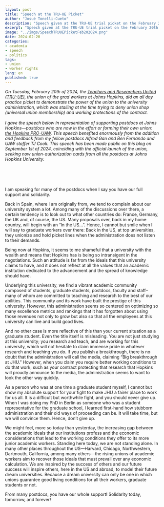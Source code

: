 ```yaml
---
layout: post
title: "Speech at the TRU-UE Picket"
author: "Josué Tonelli-Cueto"
description: "Speech given at the TRU-UE trial picket on the February 20th of 2024. The speech showed the support of the JHU Postdocs to the JHU Grad Students."
excerpt: "Speech given at the TRU-UE trial picket on the February 20th of 2024. The speech showed the support of the JHU Postdocs to the JHU Grad Students."
image: "../imgs/SpeechTRUUEPicketFeb202024.png"
date: 2024-02-20
categories:
- academia
- speech
- politics
tags:
- union
- worker rights
lang: en
published: true
---
```


<div class="jumbotron abstract" style="font-style: italic;">
On Tuesday, February 20th of 2024, the <a href="https://trujhu.org/">Teachers and Researchers United (TRU-UE)</a>, the union of the grad workers at Johns Hopkins, did an all day practice picket to demonstrate the power of the union to the university administration, which was stalling at the time trying to deny union shop (universal union membership) and working protections of the contract.
<br/><br/>
I gave the speech below in representation of supporting postdocs at Johns Hopkins—postdocs who are now in the effort or forming their own union: <a href="https://hopkinspro-uaw.org/">the Hopkins PRO-UAW</a>. This speech benefited enormously from the addition and feedback from my fellow postdocs Alfred Gan and Ben Fernando and UAW staffer TJ Cook. This speech has been made public on this blog on September 1st of 2024, coinciding with the official launch of the union, seeking now union-authorization cards from all the postdocs at Johns Hopkins University.
</div>
<br/>
<br/>
<br/>
<br/>

I am speaking for many of the postdocs when I say you have our full support and solidarity.

Back in Spain, where I am originally from, we tend to complain about our university system a lot. Among many of the discussions over there, a certain tendency is to look out to what other countries do: France, Germany, the UK and, of course, the US. Many proposals over, back in my home country, will begin with an “In the US…”. Hence, I cannot but smile when I will say to graduate workers over there: Back in the US, at top universities, they unionize and hold picket lines when the administration does not listen to their demands.

Being now at Hopkins, it seems to me shameful that a university with the wealth and means that Hopkins has is being so intransigent in the negotiations. Such an attitude is far from the ideals that this university claims to have, and it does not reflect at all the values that an academic institution dedicated to the advancement and the spread of knowledge should have.

Underlying this university, we find a vibrant academic community composed of students, graduate students, postdocs, faculty and staff–many of whom are committed to teaching and research to the best of our abilities. This community and its work have built the prestige of this university. However, this administration seems so centered on optimizing so many excellence metrics and rankings that it has forgotten about using those revenues not only to grow but also so that all the employees at this university can live and build good lives.

And no other case is more reflective of this than your current situation as a graduate student. Even the title itself is misleading. You are not just studying at this university; you research and teach, and are working for this university, which will not hesitate to claim immense pride in whatever research and teaching you do. If you publish a breakthrough, there is no doubt that the administration will call the media, claiming “Big breakthrough at JHU.” However, when you claim you require better working conditions to do that work, such as your contract protecting that research that Hopkins will proudly announce to the media, the administration seems to want to look the other way quickly.

As a person who was at one time a graduate student myself, I cannot but show my absolute support for your fight to make JHU a fairer place to work for us all. It is a difficult but worthwhile fight, and you should never give up. When I was doing my PhD in Berlin as someone who was a student representative for the graduate school, I learned first-hand how stubborn administration and their old ways of proceeding can be. It will take time, but we will convince them. Hence, don’t give up.

We might feel, more so today than yesterday, the increasing gap between the academic ideals that our institutions profess and the economic considerations that lead to the working conditions they offer to its more junior academic workers. Standing here today, we are not standing alone. In many other places throughout the US—Harvard, Chicago, Northwestern, Dartmouth, California, among many others—the rising unions of academic workers aim to recover those ideals that must prevail over any economic calculation. We are inspired by the success of others and our future success will inspire others, here in the US and abroad, to model their future dream universities. Because a dream university can only be one in which unions guarantee good living conditions for all their workers, graduate students or not.

From many postdocs, you have our whole support! Solidarity today, tomorrow, and forever!
